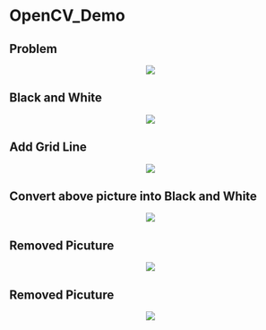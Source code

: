 # OpenCV_Demo

## Problem

<p align="center">
  <img src="https://user-images.githubusercontent.com/105189621/168539410-d5d409d0-0ec4-4e1b-be76-86c21b84f4bd.png">
</p>


## Black and White

<p align="center">
  <img src="https://user-images.githubusercontent.com/105189621/168529593-dc44b3d8-f862-4f6c-a1a8-c14e3be73750.png">
</p>

## Add Grid Line

<p align="center">
  <img src="https://user-images.githubusercontent.com/105189621/168532933-2e2d0d3c-6068-4878-a1a4-8ecec361ed31.png">
</p>

## Convert above picture into Black and White

<p align="center">
  <img src="https://user-images.githubusercontent.com/105189621/168537837-e46190a0-a04f-4524-8803-d33f06d1b333.jpg">
</p>

## Removed Picuture

<p align="center">
  <img src="https://user-images.githubusercontent.com/105189621/168535385-dfffafb9-cc54-41ab-92d9-39b91455e1a1.png">
</p>

## Removed Picuture

<p align="center">
  <img src="https://user-images.githubusercontent.com/105189621/168537313-912e87be-d9ac-46a7-96f6-540cdd32718f.png">
</p>
